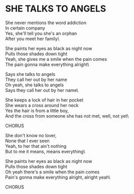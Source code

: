 # SHE TALKS TO ANGELS

She never mentions the word addiction\
In certain company\
Yes, she'll tell you she's an orphan\
After you meet her family\

She paints her eyes as black as night now\
Pulls those shades down tight\
Yeah, she gives me a smile when the pain comes\
The pain gonna make everything alright\

Says she talks to angels\
They call her out by her name\
Oh yeah, she talks to angels\
Says they call her out by her name\

She keeps a lock of hair in her pocket\
She wears a cross around her neck\
Yes the hair is from a little boy,\
And the cross from someone she has not met, well, not yet\

CHORUS

She don't know no lover,\
None that I ever seen\
Yeah, to her that ain't nothing\
But to me it means, means everything\

She paints her eyes as black as night now\
Pulls those shades down tight\
Oh yeah there's a smile when the pain comes\
Pain's gonna make everything alright, alright yeah\

CHORUS
